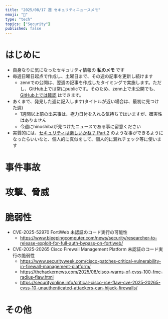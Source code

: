 ```yaml
---
title: "2025/08/17 週 セキュリティニュースメモ"
emoji: "🔖"
type: "tech"
topics: ["Security"]
published: false
---
```


# はじめに
* 自身なりに気になったセキュリティ情報の **私のメモ** です
* 毎週日曜日起点で作成し、土曜日まで、その週の記事を更新し続けます
    * zennでの公開は、翌週の記事を作成したタイミングで実施します。ただし、GitHub上では常にpublicです。そのため、zenn上で未公開でも、[GitHub上では確認](https://github.com/hinoshiba/zenn.dev/tree/main/articles) はできます。
* あくまで、発見した週に記入します(タイトルが近い場合は、最初に見つけた週)
    * 1週間以上前の出来事は、極力日付を入れる気持ちではいますが、確実性はありません
    * 今週にhinoshibaが見つけたニュースである事に留意ください
* 実質的には、[セキュリティは楽しいかね？ Part 2](https://negi.hatenablog.com/) のような事ができるようになったらいいなと、個人的に真似をして、個人的に漏れチェック等に使います

# 事件事故


# 攻撃、脅威

# 脆弱性

* CVE-2025-52970 FortiWeb 未認証のコード実行の可能性
    * https://www.bleepingcomputer.com/news/security/researcher-to-release-exploit-for-full-auth-bypass-on-fortiweb/
*  CVE-2025-20265 Cisco Firewall Management Platform 未認証のコード実行の脆弱性
    * https://www.securityweek.com/cisco-patches-critical-vulnerability-in-firewall-management-platform/
    * https://thehackernews.com/2025/08/cisco-warns-of-cvss-100-fmc-radius-flaw.html
    * https://securityonline.info/critical-cisco-rce-flaw-cve-2025-20265-cvss-10-unauthenticated-attackers-can-hijack-firewalls/


# その他

